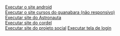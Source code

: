 
<br>
<a href="Desafios/d010/pacote-projeto-d010 (2)/android.html" target = "blank">Executar o site android</a>
<br>
<a href="Treino/treino01/index.html" target = "blank">Executar o site cursos do guanabara (não responsivo)</a>
<br>
<a href="Desafios/d011/index.html" target = "blank">Executar site do Astronauta</a>
<br>
<a href="Desafios/d012/cordel.html" target = "blank">Executar site do cordel</a>
<br>
<a href="Desafios/d014/social.html" target = "blank">Executar site do projeto social</a>
<a href="Treino/treino03/index.html" target="blank">Executar tela de login</a>